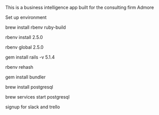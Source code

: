 This is a business intelligence app built for the consulting firm Admore

Set up environment

  brew install rbenv ruby-build

  rbenv install 2.5.0

  rbenv global 2.5.0

  gem install rails -v 5.1.4

  rbenv rehash

  gem install bundler

  brew install postgresql

  brew services start postgresql

  signup for slack and trello
